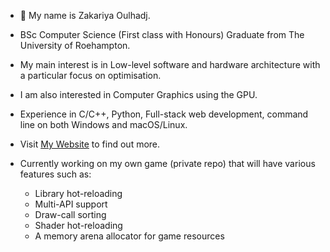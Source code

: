 - 👋 My name is Zakariya Oulhadj.
- BSc Computer Science (First class with Honours) Graduate from The University of Roehampton.
- My main interest is in Low-level software and hardware architecture with a particular focus on optimisation.
- I am also interested in Computer Graphics using the GPU.
- Experience in C/C++, Python, Full-stack web development, command line on both Windows and macOS/Linux.
- Visit [My Website](https://zakariyaoulhadj.com) to find out more.

- Currently working on my own game (private repo) that will have various features such as:
    - Library hot-reloading
    - Multi-API support
    - Draw-call sorting
    - Shader hot-reloading
    - A memory arena allocator for game resources
    
